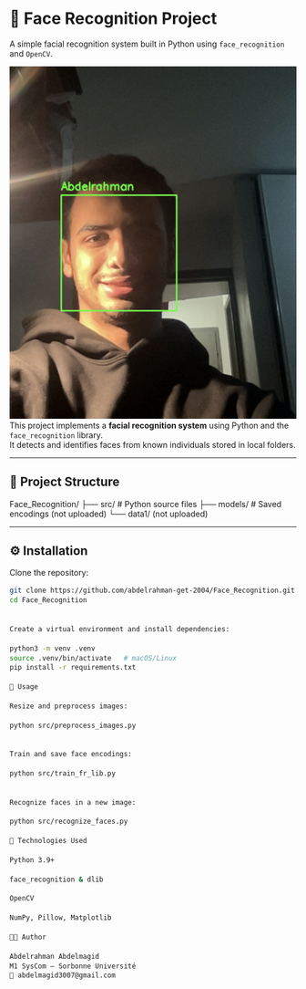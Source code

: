 # 🧠 Face Recognition Project
A simple facial recognition system built in Python using `face_recognition` and `OpenCV`.

![Demo Result](Demo_result.png)
This project implements a **facial recognition system** using Python and the `face_recognition` library.  
It detects and identifies faces from known individuals stored in local folders.

---

## 📂 Project Structure
Face_Recognition/
├── src/ # Python source files
├── models/ # Saved encodings (not uploaded)
└── data1/ (not uploaded)


---

## ⚙️ Installation
Clone the repository:
```bash
git clone https://github.com/abdelrahman-get-2004/Face_Recognition.git
cd Face_Recognition


Create a virtual environment and install dependencies:

python3 -m venv .venv
source .venv/bin/activate   # macOS/Linux
pip install -r requirements.txt

🚀 Usage

Resize and preprocess images:

python src/preprocess_images.py


Train and save face encodings:

python src/train_fr_lib.py


Recognize faces in a new image:

python src/recognize_faces.py

🧠 Technologies Used

Python 3.9+

face_recognition & dlib

OpenCV

NumPy, Pillow, Matplotlib

👨‍💻 Author

Abdelrahman Abdelmagid
M1 SysCom – Sorbonne Université
📧 abdelmagid3007@gmail.com

